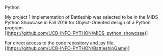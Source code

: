 Python

My project 1 implementation of Battleship was selected to be in the MIDS Python Showcase in Fall 2019 for Object-Oriented design of a Python program.  
[(https://github.com/UCB-INFO-PYTHON/MIDS_python_showcase)]

For direct access to the code repository and .py file:  
[(https://github.com/UCB-INFO-PYTHON/BattleshipGame)]
